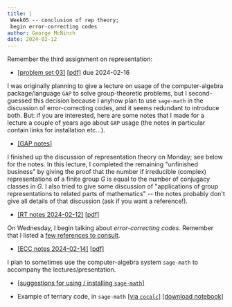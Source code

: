 ```yaml
---
title: |
 Week05 -- conclusion of rep theory;
 begin error-correcting codes
author: George McNinch  
date: 2024-02-12
---
```


Remember the third assignment on representation:

- [[problem set 03]](/course-contents/PS03--rep-theory.html)
  [[pdf]](/course-contents/PS03--rep-theory.pdf) due 2024-02-16

I was originally planning to give a lecture on usage of the
computer-algebra package/language `GAP` to solve group-theoretic
problems, but I second-guessed this decision because I anyhow plan to
use `sage-math` in the discussion of error-correcting codes, and it
seems redundant to introduce both. But: if you are interested, here
are some notes that I made for a lecture a couple of years ago about
`GAP` usage (the notes in particular contain links for installation etc...).

- [[GAP notes]](/course-contents/notes-RT--Groups-and-GAP.html)


I finished up the discussion of representation theory on Monday; see
below for the notes. In this lecture, I completed the remaining
"unfinished business" by giving the proof that the number if
irreducible (complex) representations of a finite group $G$ is equal
to the number of conjugacy classes in $G$. I also tried to give some
discussion of "applications of group representations to related parts
of mathematics" -- the notes probably don't give all details of that
discussion (ask if you want a reference!).

- [[RT notes 2024-02-12]](/course-contents/notes-RT--2024-02-12--number-of-irreducibles.html)
  [[pdf]](/course-contents/notes-RT--2024-02-12--number-of-irreducibles.pdf)
  
On Wednesday, I begin talking about *error-correcting codes*.
Remember that I listed a [few references to consult](resources-references.html).

- [[ECC notes 2024-02-14]](notes-RT--2024-02-14--intro.html)
  [[pdf]](notes-RT--2024-02-14--intro.pdf)

I plan to sometimes use the computer-algebra system `sage-math` to
accompany the lectures/presentation. 

- [[suggestions for using / installing `sage-math`]](resources--conda-sage-math-jupyter.html)



- Example of ternary code, in `sage-math`
  [[via `cocalc`]](https://cocalc.com/github/gmcninch-tufts/2024-Sp-Math190/blob/main/course-contents/ECC-01--ternary-code.ipynb)
  [[download notebook]](/course-contents/ECC-01--ternary-code.ipynb) 



